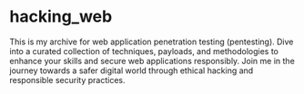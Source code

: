 # hacking_web
This is my archive for web application penetration testing (pentesting). Dive into a curated collection of techniques, payloads, and methodologies to enhance your skills and secure web applications responsibly. Join me in the journey towards a safer digital world through ethical hacking and responsible security practices.
